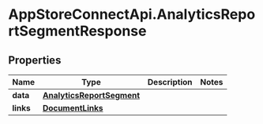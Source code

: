 # AppStoreConnectApi.AnalyticsReportSegmentResponse

## Properties

Name | Type | Description | Notes
------------ | ------------- | ------------- | -------------
**data** | [**AnalyticsReportSegment**](AnalyticsReportSegment.md) |  | 
**links** | [**DocumentLinks**](DocumentLinks.md) |  | 


